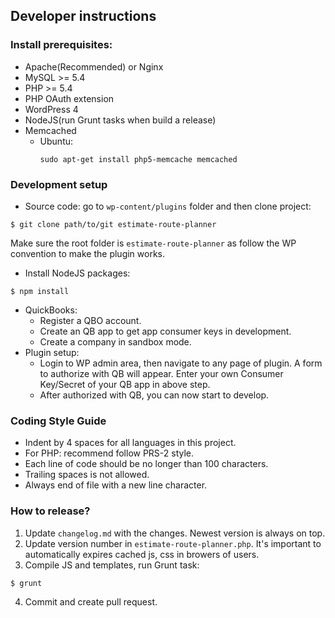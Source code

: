 ## Developer instructions

### Install prerequisites:
  - Apache(Recommended) or Nginx
  - MySQL >= 5.4
  - PHP >= 5.4
  - PHP OAuth extension
  - WordPress 4
  - NodeJS(run Grunt tasks when build a release)
  - Memcached
    - Ubuntu:
      ```
      sudo apt-get install php5-memcache memcached
      ```

### Development setup
  - Source code: go to `wp-content/plugins` folder and then clone project:

  ```
  $ git clone path/to/git estimate-route-planner
  ```
  Make sure the root folder is `estimate-route-planner` as follow the WP convention to make the plugin works.
  - Install NodeJS packages:

  ```
  $ npm install
  ```
  - QuickBooks:
    - Register a QBO account.
    - Create an QB app to get app consumer keys in development.
    - Create a company in sandbox mode.
  - Plugin setup:
    - Login to WP admin area, then navigate to any page of plugin. A form to authorize with QB will appear.
    Enter your own Consumer Key/Secret of your QB app in above step.
    - After authorized with QB, you can now start to develop.


### Coding Style Guide
  - Indent by 4 spaces for all languages in this project.
  - For PHP: recommend follow PRS-2 style.
  - Each line of code should be no longer than 100 characters.
  - Trailing spaces is not allowed.
  - Always end of file with a new line character.

### How to release?
  1. Update `changelog.md` with the changes. Newest version is always on top.
  2. Update version number in `estimate-route-planner.php`. It's important to automatically expires cached js, css in browers of users.
  3. Compile JS and templates, run Grunt task:

  ```
  $ grunt
  ```
  4. Commit and create pull request.
